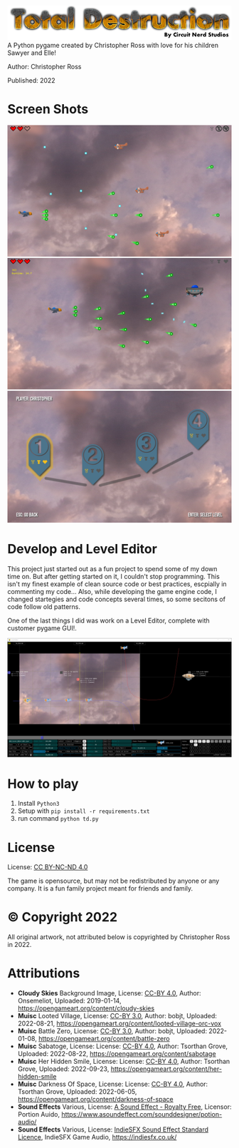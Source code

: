 ![Total Destruction](/TD/assets/Title_Art_001.png)
A Python pygame created by Christopher Ross with love for his children Sawyer and Elle!

Author: Christopher Ross

Published: 2022

# Screen Shots
![Level Play](/screenshot_play.png)
![Level Boss](/screenshot_boss.png)
![Level Select](/screenshot_level_select.png)

# Develop and Level Editor

This project just started out as a fun project to spend some of my down time on. But after getting started on it, I couldn't stop programming. This isn't my finest example of clean source code or best practices, escpially in commenting my code... Also, while developing the game engine code, I changed startegies and code concepts several times, so some secitons of code follow old patterns. 

One of the last things I did was work on a Level Editor, complete with customer pygame GUI!. 

![Level Editor](/screenshot_level_editor.png) 

# How to play
1) Install `Python3`
2) Setup with `pip install -r requirements.txt`
3) run command `python td.py`

# License

License: [CC BY-NC-ND 4.0](https://creativecommons.org/licenses/by-nc-nd/4.0/)

The game is opensource, but may not be redistributed by anyone or any company.  It is a fun family project meant for friends and family.

# © Copyright 2022 
All original artwork, not attributed below is copyrighted by Christopher Ross in 2022. 

# Attributions

* **Cloudy Skies** Background Image, License: [CC-BY 4.0](https://creativecommons.org/licenses/by/4.0/), Author: Onsemeliot, Uploaded: 2019-01-14, https://opengameart.org/content/cloudy-skies
* **Muisc** Looted Village, License: [CC-BY 3.0](https://creativecommons.org/licenses/by/3.0/), Author: bobjt, Uploaded: 2022-08-21, https://opengameart.org/content/looted-village-orc-vox
* **Muisc** Battle Zero, License: [CC-BY 3.0](https://creativecommons.org/licenses/by/3.0/), Author: bobjt, Uploaded: 2022-01-08, https://opengameart.org/content/battle-zero
* **Muisc** Sabatoge, License: License: [CC-BY 4.0](https://creativecommons.org/licenses/by/4.0/), Author: Tsorthan Grove, Uploaded: 2022-08-22, https://opengameart.org/content/sabotage
* **Muisc** Her Hidden Smile, License: License: [CC-BY 4.0](https://creativecommons.org/licenses/by/4.0/), Author: Tsorthan Grove, Uploaded: 2022-09-23, https://opengameart.org/content/her-hidden-smile
* **Muisc** Darkness Of Space, License: License: [CC-BY 4.0](https://creativecommons.org/licenses/by/4.0/), Author: Tsorthan Grove, Uploaded: 2022-06-05, https://opengameart.org/content/darkness-of-space
* **Sound Effects** Various, License: [A Sound Effect - Royalty Free](https://www.asoundeffect.com/license-agreement/), Licensor: Portion Auido, https://www.asoundeffect.com/sounddesigner/potion-audio/ 
* **Sound Effects** Various, License: [IndieSFX Sound Effect Standard Licence](https://indiesfx.co.uk/Licence.pdf), IndieSFX Game Audio, https://indiesfx.co.uk/
  
